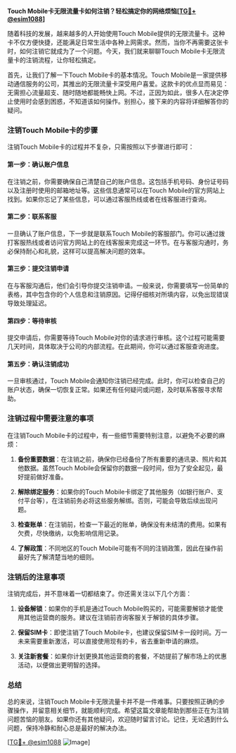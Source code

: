 **Touch Mobile卡无限流量卡如何注销？轻松搞定你的网络烦恼[[TG💪+ @esim1088](https://t.me/s/esim1088)]**

随着科技的发展，越来越多的人开始使用Touch Mobile提供的无限流量卡。这种卡不仅方便快捷，还能满足日常生活中各种上网需求。然而，当你不再需要这张卡时，如何注销它就成为了一个问题。今天，我们就来聊聊Touch Mobile卡无限流量卡的注销流程，让你轻松搞定。

首先，让我们了解一下Touch Mobile卡的基本情况。Touch Mobile是一家提供移动通信服务的公司，其推出的无限流量卡深受用户喜爱。这款卡的优点显而易见：无需担心流量超支、随时随地都能畅快上网。不过，正因为如此，很多人在决定停止使用时会感到困惑，不知道该如何操作。别担心，接下来的内容将详细解答你的疑问。

### 注销Touch Mobile卡的步骤

注销Touch Mobile卡的过程并不复杂，只需按照以下步骤进行即可：

#### 第一步：确认账户信息
在注销之前，你需要确保自己清楚自己的账户信息。这包括手机号码、身份证号码以及注册时使用的邮箱地址等。这些信息通常可以在Touch Mobile的官方网站上找到。如果你忘记了某些信息，可以通过客服热线或者在线客服进行查询。

#### 第二步：联系客服
一旦确认了账户信息，下一步就是联系Touch Mobile的客服部门。你可以通过拨打客服热线或者访问官方网站上的在线客服来完成这一环节。在与客服沟通时，务必保持耐心和礼貌，这样可以提高解决问题的效率。

#### 第三步：提交注销申请
在与客服沟通后，他们会引导你提交注销申请。一般来说，你需要填写一份简单的表格，其中包含你的个人信息和注销原因。记得仔细核对所填内容，以免出现错误导致处理延迟。

#### 第四步：等待审核
提交申请后，你需要等待Touch Mobile对你的请求进行审核。这个过程可能需要几天时间，具体取决于公司的内部流程。在此期间，你可以通过客服查询进度。

#### 第五步：确认注销成功
一旦审核通过，Touch Mobile会通知你注销已经完成。此时，你可以检查自己的账户状态，确保一切恢复正常。如果还有任何疑问或问题，及时联系客服寻求帮助。

### 注销过程中需要注意的事项

在注销Touch Mobile卡的过程中，有一些细节需要特别注意，以避免不必要的麻烦：

1. **备份重要数据**：在注销之前，确保你已经备份了所有重要的通讯录、照片和其他数据。虽然Touch Mobile会保留你的数据一段时间，但为了安全起见，最好提前做好准备。

2. **解除绑定服务**：如果你的Touch Mobile卡绑定了其他服务（如银行账户、支付平台等），在注销前务必将这些服务解绑。否则，可能会导致后续出现问题。

3. **检查账单**：在注销前，检查一下最近的账单，确保没有未结清的费用。如果有欠费，尽快缴纳，以免影响信用记录。

4. **了解政策**：不同地区的Touch Mobile可能有不同的注销政策，因此在操作前最好先了解清楚当地的细则。

### 注销后的注意事项

注销完成后，并不意味着一切都结束了。你还需关注以下几个方面：

1. **设备解锁**：如果你的手机是通过Touch Mobile购买的，可能需要解锁才能使用其他运营商的服务。建议在注销前咨询客服关于解锁的具体步骤。

2. **保留SIM卡**：即使注销了Touch Mobile卡，也建议保留SIM卡一段时间。万一未来需要重新激活，可以直接使用现有的卡，省去重新申请的麻烦。

3. **关注新套餐**：如果你计划更换其他运营商的套餐，不妨提前了解市场上的优惠活动，以便做出更明智的选择。

### 总结

总的来说，注销Touch Mobile卡无限流量卡并不是一件难事。只要按照正确的步骤操作，并留意相关细节，就能顺利完成。希望这篇文章能帮助到那些正在为注销问题苦恼的朋友。如果你还有其他疑问，欢迎随时留言讨论。记住，无论遇到什么问题，保持冷静和耐心总是最好的解决办法。

[[TG💪+ @esim1088](https://t.me/s/esim1088) ![Image](https://i.postimg.cc/4NQfJmqS/Snipaste-2025-05-13-00-14-12.png)]